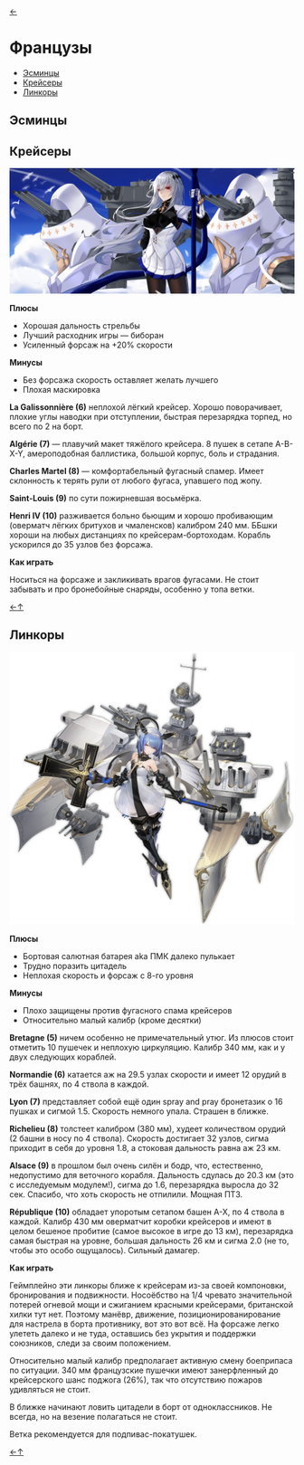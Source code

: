 [←](../readme.md)

# Французы

- [Эсминцы](#Эсминцы)
- [Крейсеры](#Крейсеры)
- [Линкоры](#Линкоры)

## Эсминцы

## Крейсеры
![Saint_Louis](../images/saint_louis.jpg)

**Плюсы**
- Хорошая дальность стрельбы
- Лучший расходник игры — биборан
- Усиленный форсаж на +20% скорости

**Минусы**
- Без форсажа скорость оставляет желать лучшего
- Плохая маскировка

**La Galissonnière (6)** неплохой лёгкий крейсер. Хорошо поворачивает, плохие углы наводки при отступлении, быстрая перезарядка торпед, но всего по 2 на борт.

**Algérie (7)** — плавучий макет тяжёлого крейсера. 8 пушек в сетапе A-B-X-Y, амероподобная баллистика, большой корпус, боль и страдания.

**Charles Martel (8)** — комфортабельный фугасный спамер. Имеет склонность к терять рули от любого фугаса, упавшего под жопу.

**Saint-Louis (9)** по сути пожирневшая восьмёрка.

**Henri IV (10)** разживается больно бьющим и хорошо пробивающим (оверматч лёгких бритухов и чмаленсков) калибром 240 мм. ББшки хороши на любых дистанциях по крейсерам-бортоходам. Корабль ускорился до 35 узлов без форсажа.

**Как играть**

Носиться на форсаже и закликивать врагов фугасами. Не стоит забывать и про бронебойные снаряды, особенно у топа ветки.

[←](../readme.md)[↑](#Французы)

## Линкоры
![Gascogne](../images/gascogne.png)

**Плюсы**
- Бортовая салютная батарея aka ПМК далеко пулькает
- Трудно поразить цитадель
- Неплохая скорость и форсаж с 8-го уровня

**Минусы**
- Плохо защищены против фугасного спама крейсеров
- Относительно малый калибр (кроме десятки)

**Bretagne (5)** ничем особенно не примечательный утюг. Из плюсов стоит отметить 10 пушечек и неплохую циркуляцию. Калибр 340 мм, как и у двух следующих кораблей.

**Normandie (6)** катается аж на 29.5 узлах скорости и имеет 12 орудий в трёх башнях, по 4 ствола в каждой.

**Lyon (7)** представляет собой ещё один spray and pray бронетазик о 16 пушках и сигмой 1.5. Скорость немного упала. Страшен в ближке.

**Richelieu (8)** толстеет калибром (380 мм), худеет количеством орудий (2 башни в носу по 4 ствола). Скорость достигает 32 узлов, сигма приходит в себя до уровня 1.8, а стоковая дальность равна аж 23 км.

**Alsace (9)** в прошлом был очень силён и бодр, что, естественно, недопустимо для веточного корабля. Дальность сдулась до 20.3 км (это с исследуемым модулем!), сигма до 1.6, перезарядка выросла до 32 сек. Спасибо, что хоть скорость не отпилили. Мощная ПТЗ.

**République (10)** обладает упоротым сетапом башен A-X, по 4 ствола в каждой. Калибр 430 мм оверматчит коробки крейсеров и имеют в целом бешеное пробитие (самое высокое в игре до 13 км), перезарядка самая быстрая на уровне, большая дальность 26 км и сигма 2.0 (не то, чтобы это особо ощущалось). Сильный дамагер.

**Как играть**

Геймплейно эти линкоры ближе к крейсерам из-за своей компоновки, бронирования и подвижности. Носоёбство на 1/4 чревато значительной потерей огневой мощи и сжиганием красными крейсерами, британской хилки тут нет. Поэтому манёвр, движение, позиционированирование для настрела в борта противнику, вот это вот всё. На форсаже легко улететь далеко и не туда, оставшись без укрытия и поддержки союзников, следи за своим положением.

Относительно малый калибр предполагает активную смену боеприпаса по ситуации. 340 мм французские пушечки имеют занерфленный до крейсерского шанс поджога (26%), так что отсутствию пожаров удивляться не стоит.

В ближке начинают ловить цитадели в борт от одноклассников. Не всегда, но на везение полагаться не стоит.

Ветка рекомендуется для подпивас-покатушек.

[←](../readme.md)[↑](#Французы)
